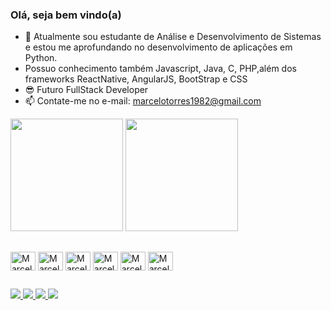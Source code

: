 ### Olá, seja bem vindo(a)

- 🌴 Atualmente sou estudante de Análise e Desenvolvimento de Sistemas 
  e estou me aprofundando no desenvolvimento de aplicações 
  em Python. 
- Possuo conhecimento também Javascript, Java, C, PHP,além dos frameworks
  ReactNative, AngularJS, BootStrap e CSS
- 😎 Futuro FullStack Developer
- 📫 Contate-me no e-mail: marcelotorres1982@gmail.com

<div style="center">
    <img height="180em" src="https://github-readme-stats.vercel.app/api/top-langs/?username=marcelotorres1982&theme=tokyonight&layout=compact"/>
    <img height="180em" src="https://github-readme-stats.vercel.app/api?username=marcelotorres1982&show_icons=true&theme=tokyonight&include_all_commits=true&count_private=true"/>
</div>




##

<div>

<img align="center" alt="Marcelo-HTML" height="30" width="40" src="https://cdn.jsdelivr.net/gh/devicons/devicon/icons/html5/html5-original.svg" />
<img align="center" alt="Marcelo-CSS" height="30" width="40" src="https://cdn.jsdelivr.net/gh/devicons/devicon/icons/css3/css3-original.svg" />
<img align="center" alt="Marcelo-JS" height="30" width="40" src="https://cdn.jsdelivr.net/gh/devicons/devicon/icons/javascript/javascript-original.svg" />
<img align="center" alt="Marcelo-REACT" height="30" width="40" src="https://cdn.jsdelivr.net/gh/devicons/devicon/icons/react/react-original.svg" />
<img align="center" alt="Marcelo-PYTHON" height="30" width="40" src="https://cdn.jsdelivr.net/gh/devicons/devicon/icons/python/python-original.svg" />
<img align="center" alt="Marcelo-JAVA" height="30" width="40"src="https://cdn.jsdelivr.net/gh/devicons/devicon/icons/java/java-original.svg" />

          
          
          
</div>         


 ##

<div>

<a href="mailto:marcelotorres1982@gmail.com"><img src="https://img.shields.io/badge/Gmail-D14836?style=for-the-badge&logo=gmail&logoColor=white" />
<a href="https://www.linkedin.com/in/marcelo-t-554b8045"><img src="https://img.shields.io/badge/LinkedIn-0077B5?style=for-the-badge&logo=linkedin&logoColor=white" />
<a href="https://www.instagram.com/marcelo_torres"><img src="https://img.shields.io/badge/Instagram-E4405F?style=for-the-badge&logo=instagram&logoColor=white" />
  ![](https://komarev.com/ghpvc/?username=marcelotorres1982&style=flat-for-the-badge)

</div>
